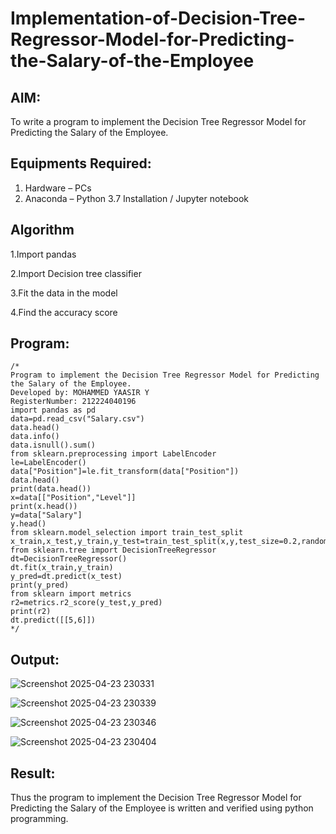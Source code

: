# Implementation-of-Decision-Tree-Regressor-Model-for-Predicting-the-Salary-of-the-Employee

## AIM:
To write a program to implement the Decision Tree Regressor Model for Predicting the Salary of the Employee.

## Equipments Required:
1. Hardware – PCs
2. Anaconda – Python 3.7 Installation / Jupyter notebook

## Algorithm
1.Import pandas

2.Import Decision tree classifier

3.Fit the data in the model

4.Find the accuracy score
## Program:
```
/*
Program to implement the Decision Tree Regressor Model for Predicting the Salary of the Employee.
Developed by: MOHAMMED YAASIR Y
RegisterNumber: 212224040196
import pandas as pd
data=pd.read_csv("Salary.csv")
data.head()
data.info()
data.isnull().sum()
from sklearn.preprocessing import LabelEncoder
le=LabelEncoder()
data["Position"]=le.fit_transform(data["Position"])
data.head()
print(data.head())
x=data[["Position","Level"]]
print(x.head())
y=data["Salary"]
y.head()
from sklearn.model_selection import train_test_split
x_train,x_test,y_train,y_test=train_test_split(x,y,test_size=0.2,random_state=2)
from sklearn.tree import DecisionTreeRegressor
dt=DecisionTreeRegressor()
dt.fit(x_train,y_train)
y_pred=dt.predict(x_test)
print(y_pred)
from sklearn import metrics
r2=metrics.r2_score(y_test,y_pred)
print(r2)
dt.predict([[5,6]])
*/
```

## Output:
![Screenshot 2025-04-23 230331](https://github.com/user-attachments/assets/f5856558-8f90-4e56-9d6c-e9380477de90)

![Screenshot 2025-04-23 230339](https://github.com/user-attachments/assets/2bf6c7ac-29ec-4dd4-adca-332c5f16cb60)

![Screenshot 2025-04-23 230346](https://github.com/user-attachments/assets/ab4d45e2-a389-40a1-93bd-3788e282605f)

![Screenshot 2025-04-23 230404](https://github.com/user-attachments/assets/66bdb428-582b-445d-a42b-9c77776ced89)



## Result:
Thus the program to implement the Decision Tree Regressor Model for Predicting the Salary of the Employee is written and verified using python programming.
